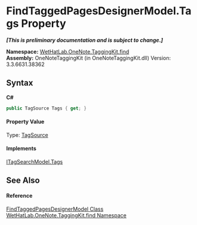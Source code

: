 # FindTaggedPagesDesignerModel.Tags Property 
 _**\[This is preliminary documentation and is subject to change.\]**_

**Namespace:**&nbsp;<a href="0e3a8efd-07d2-1709-b1cd-709153222081">WetHatLab.OneNote.TaggingKit.find</a><br />**Assembly:**&nbsp;OneNoteTaggingKit (in OneNoteTaggingKit.dll) Version: 3.3.6631.38362

## Syntax

**C#**<br />
``` C#
public TagSource Tags { get; }
```


#### Property Value
Type: <a href="da46faed-d924-a941-91a9-5e5af949d1bf">TagSource</a>

#### Implements
<a href="b8c2a358-8bae-beb8-7149-7eb6b32b060e">ITagSearchModel.Tags</a><br />

## See Also


#### Reference
<a href="d7a56022-2fb3-d50d-038d-a3a5d1d49fe2">FindTaggedPagesDesignerModel Class</a><br /><a href="0e3a8efd-07d2-1709-b1cd-709153222081">WetHatLab.OneNote.TaggingKit.find Namespace</a><br />